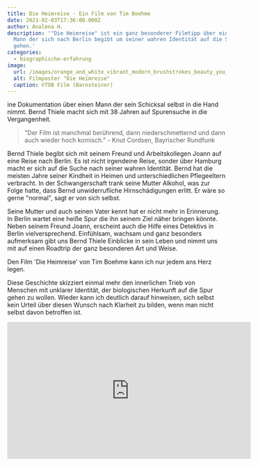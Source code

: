 ```yaml
---
title: Die Heimreise - Ein Film von Tim Boehme
date: 2021-02-03T17:36:00.000Z
author: Analena H.
description: '"Die Heimreise" ist ein ganz besonderer Filmtipp über einen jungen
  Mann der sich nach Berlin begibt um seiner wahren Identität auf die Spur zu
  gehen.'
categories:
  - biographische-erfahrung
image:
  url: /images/orange_and_white_vibrant_modern_brushstrokes_beauty_you_tube_thumbnail_2_7a0a389d9f.png
  alt: Filmposter "Die Heimreise"
  caption: ©TOB Film (Barnsteiner)
---
```

ine Dokumentation über einen Mann der sein Schicksal selbst in die Hand nimmt. Bernd Thiele macht sich mit 38 Jahren auf Spurensuche in die Vergangenheit.

> "Der Film ist manchmal berührend, dann niederschmetternd und dann auch wieder hoch komisch." - Knut Cordsen, Bayrischer Rundfunk

Bernd Thiele begibt sich mit seinem Freund und Arbeitskollegen Joann auf eine Reise nach Berlin. Es ist nicht irgendeine Reise, sonder über Hamburg macht er sich auf die Suche nach seiner wahren Identität. Bernd hat die meisten Jahre seiner Kindheit in Heimen und unterschiedlichen Pflegeeltern verbracht. In der Schwangerschaft trank seine Mutter Alkohol, was zur Folge hatte, dass Bernd unwiderrufliche Hirnschädigungen erlitt. Er wäre so gerne "normal", sagt er von sich selbst.

Seine Mutter und auch seinen Vater kennt hat er nicht mehr in Erinnerung. In Berlin wartet eine heiße Spur die ihn seinem Ziel näher bringen könnte. Neben seinem Freund Joann, erscheint auch die Hilfe eines Detektivs in Berlin vielversprechend. Einfühlsam, wachsam und ganz besonders aufmerksam gibt uns Bernd Thiele Einblicke in sein Leben und nimmt uns mit auf einen Roadtrip der ganz besonderen Art und Weise.

Den Film 'Die Heimreise' von Tim Boehme kann ich nur jedem ans Herz legen.

Diese Geschichte skizziert einmal mehr den innerlichen Trieb von Menschen mit unklarer Identität, der biologischen Herkunft auf die Spur gehen zu wollen. Wieder kann ich deutlich darauf hinweisen, sich selbst kein Urteil über diesen Wunsch nach Klarheit zu bilden, wenn man nicht selbst davon betroffen ist.

<iframe width="560" height="315" src="https://www.youtube.com/embed/Oq-tvCoscN0" title="Die Heimreise - Auf der Suche nach der Vergangenheit | NDR Dokfilm | NDR Doku" frameborder="0" allow="accelerometer; autoplay; clipboard-write; encrypted-media; gyroscope; picture-in-picture; web-share" referrerpolicy="strict-origin-when-cross-origin" allowfullscreen></iframe>
